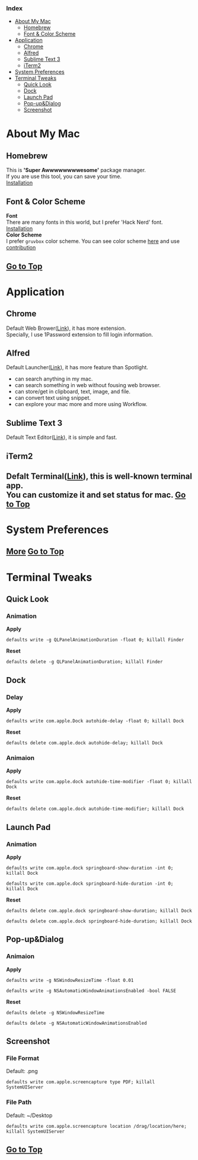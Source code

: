 ### Index
- [About My Mac](#about-my-mac)
  * [Homebrew](#homebrew)
  * [Font & Color Scheme](#font---color-scheme)
- [Application](#application)
  * [Chrome](#chrome)
  * [Alfred](#alfred)
  * [Sublime Text 3](#sublime-text-3)
  * [iTerm2](#iterm2)
- [System Preferences](#system-preferences)
- [Terminal Tweaks](#terminal-tweaks)
  * [Quick Look](#quick-look)
  * [Dock](#dock)
  * [Launch Pad](#launch-pad)
  * [Pop-up&Dialog](#pop-up-dialog)
  * [Screenshot](#screenshot)

# About My Mac
## Homebrew
This is **'Super Awwwwwwwwesome'** package manager.  
If you are use this tool, you can save your time.  
[Installation](https://docs.brew.sh/Installation)

## Font & Color Scheme
**Font**  
There are many fonts in this world, but I prefer 'Hack Nerd' font.  
[Installation](https://github.com/ryanoasis/nerd-fonts)  
**Color Scheme**  
I prefer `gruvbox` color scheme. You can see color scheme [here](https://github.com/morhetz/gruvbox) 
and use [contribution](https://github.com/morhetz/gruvbox-contrib)

[Go to Top](/#index)
---

# Application
## Chrome
Default Web Brower([Link](./application/chrome/README.md)), it has more extension.  
Specially, I use 1Password extension to fill login information. 

## Alfred
Default Launcher([Link](./application/alfred/README.md)), it has more feature than Spotlight.  
* can search anything in my mac.
* can search something in web without fousing web browser.
* can store/get in clipboard, text, image, and file.
* can convert text using snippet.
* can explore your mac more and more using Workflow.
## Sublime Text 3
Default Text Editor([Link](./application/sublime_text/README.md)), it is simple and fast.

## iTerm2
Defalt Terminal([Link](./application/iterm/README.md)), this is well-known terminal app.  
You can customize it and set status for mac.
[Go to Top](#index)
---  

# System Preferences
[More](system_preferences/README.md)
[Go to Top](#index)
---  

# Terminal Tweaks
## Quick Look
### Animation
**Apply**
```shell
defaults write -g QLPanelAnimationDuration -float 0; killall Finder
```
**Reset**
```shell
defaults delete -g QLPanelAnimationDuration; killall Finder
```
##  Dock
### Delay
**Apply**
```shell
defaults write com.apple.Dock autohide-delay -float 0; killall Dock
```
**Reset**
```shell
defaults delete com.apple.dock autohide-delay; killall Dock
```
### Animaion
**Apply**
```shell
defaults write com.apple.dock autohide-time-modifier -float 0; killall Dock
```
**Reset**
```shell
defaults delete com.apple.dock autohide-time-modifier; killall Dock
```
## Launch Pad
### Animation
**Apply**
```shell
defaults write com.apple.dock springboard-show-duration -int 0; killall Dock
```
```shell
defaults write com.apple.dock springboard-hide-duration -int 0; killall Dock
```
**Reset**
```shell
defaults delete com.apple.dock springboard-show-duration; killall Dock
```
```shell
defaults delete com.apple.dock springboard-hide-duration; killall Dock
```
## Pop-up&Dialog
### Animaion
**Apply**
```shell
defaults write -g NSWindowResizeTime -float 0.01
```
```shell
defaults write -g NSAutomaticWindowAnimationsEnabled -bool FALSE
```
**Reset**
```shell
defaults delete -g NSWindowResizeTime
```
```shell
defaults delete -g NSAutomaticWindowAnimationsEnabled
```
## Screenshot
###  File Format
Default: .png
```shell
defaults write com.apple.screencapture type PDF; killall SystemUIServer
```
### File Path
Default: ~/Desktop
```shell
defaults write com.apple.screencapture location /drag/location/here; killall SystemUIServer
```
[Go to Top](#index)
---  